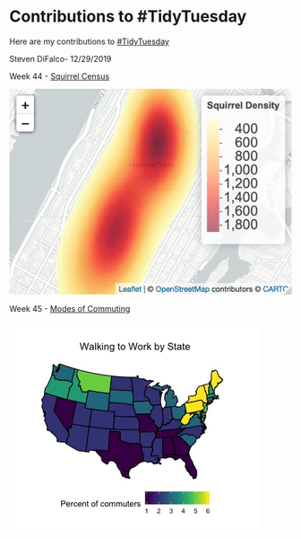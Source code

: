 # Contributions to #TidyTuesday

Here are my contributions to [#TidyTuesday](https://github.com/rfordatascience/tidytuesday)

Steven DiFalco- 12/29/2019

Week 44 - [Squirrel Census](https://github.com/rfordatascience/tidytuesday/tree/master/data/2019/2019-10-29)

![Squirrel Density](https://github.com/stevendifalco/TidyTuesday/blob/master/SquirrelDensity.png)

Week 45 - [Modes of Commuting](https://github.com/rfordatascience/tidytuesday/tree/master/data/2019/2019-11-05)

![Walking](https://github.com/stevendifalco/TidyTuesday/blob/master/WalkingPercentage.jpeg)
